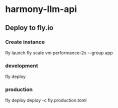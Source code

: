 # harmony-llm-api

## Deploy to fly.io
### Create instance
fly launch
fly scale vm performance-2x --group app

### development
fly deploy

### production
fly deploy deploy -c fly.production.toml

